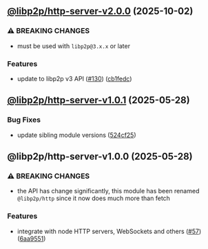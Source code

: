 ## [@libp2p/http-server-v2.0.0](https://github.com/libp2p/js-libp2p-http/compare/@libp2p/http-server-1.0.1...@libp2p/http-server-2.0.0) (2025-10-02)

### ⚠ BREAKING CHANGES

* must be used with `libp2p@3.x.x` or later

### Features

* update to libp2p v3 API ([#130](https://github.com/libp2p/js-libp2p-http/issues/130)) ([cb1fedc](https://github.com/libp2p/js-libp2p-http/commit/cb1fedc8364e7c33020a7cb35113a6238cb01197))

## [@libp2p/http-server-v1.0.1](https://github.com/libp2p/js-libp2p-http/compare/@libp2p/http-server-1.0.0...@libp2p/http-server-1.0.1) (2025-05-28)

### Bug Fixes

* update sibling module versions ([524cf25](https://github.com/libp2p/js-libp2p-http/commit/524cf25745dcb5842949549c1020cdc057775187))

## @libp2p/http-server-v1.0.0 (2025-05-28)

### ⚠ BREAKING CHANGES

* the API has change significantly, this module has been renamed `@libp2p/http` since it now does much more than fetch

### Features

* integrate with node HTTP servers, WebSockets and others ([#57](https://github.com/libp2p/js-libp2p-http/issues/57)) ([6aa9551](https://github.com/libp2p/js-libp2p-http/commit/6aa95511b9bfcd920344a31bdd88571756c09b7e))
